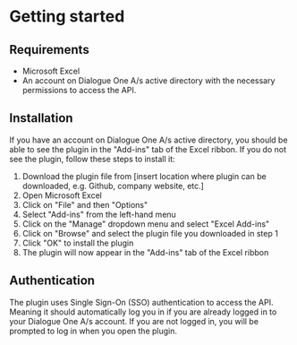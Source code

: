 # Getting started

## Requirements

- Microsoft Excel
- An account on Dialogue One A/s active directory with the necessary permissions to access the API.

## Installation

If you have an account on Dialogue One A/s active directory, you should be able to see the plugin in the "Add-ins" tab of the Excel ribbon. If you do not see the plugin, follow these steps to install it:

1. Download the plugin file from [insert location where plugin can be downloaded, e.g. Github, company website, etc.]
2. Open Microsoft Excel
3. Click on "File" and then "Options"
4. Select "Add-ins" from the left-hand menu
5. Click on the "Manage" dropdown menu and select "Excel Add-ins"
6. Click on "Browse" and select the plugin file you downloaded in step 1
7. Click "OK" to install the plugin
8. The plugin will now appear in the "Add-ins" tab of the Excel ribbon

## Authentication

The plugin uses Single Sign-On (SSO) authentication to access the API. Meaning it should automatically log you in if you are already logged in to your Dialogue One A/s account. If you are not logged in, you will be prompted to log in when you open the plugin.

